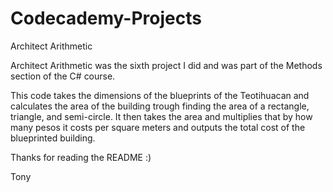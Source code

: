 # Codecademy-Projects
 Architect Arithmetic

Architect Arithmetic was the sixth project I did and was part of the Methods section of the C# course. 

This code takes the dimensions of the blueprints of the Teotihuacan and calculates the area of the building trough finding the area of a rectangle, triangle, and semi-circle. It then takes the area and multiplies that by how many pesos it costs per square meters and outputs the total cost of the blueprinted building. 

Thanks for reading the README :)

Tony